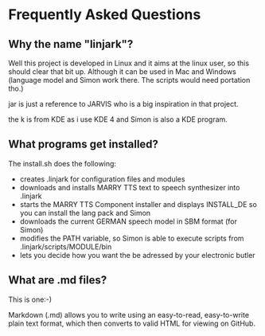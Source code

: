 Frequently Asked Questions
===========================

Why the name "linjark"?
------------------------

Well this project is developed in Linux and it aims at the linux user, so this should clear that bit up. 
Although it can be used in Mac and Windows (language model and Simon work there. The scripts would need portation tho.)

jar is just a reference to JARVIS who is a big inspiration in that project.

the k is from KDE as i use KDE 4 and Simon is also a KDE program.


What programs get installed?
-----------------------------

The install.sh does the following:
- creates .linjark for configuration files and modules
- downloads and installs MARRY TTS text to speech synthesizer into .linjark
- starts the MARRY TTS Component installer and displays INSTALL_DE so you can install the lang pack and Simon
- downloads the current GERMAN speech model in SBM format (for Simon)
- modifies the PATH variable, so Simon is able to execute scripts from .linjark/scripts/MODULE/bin
- lets you decide how you want the be adressed by your electronic butler

What are .md files?
-------------------

This is one:-)

Markdown (.md) allows you to write using an easy-to-read, easy-to-write plain text format, which then converts to valid HTML for viewing on GitHub.

